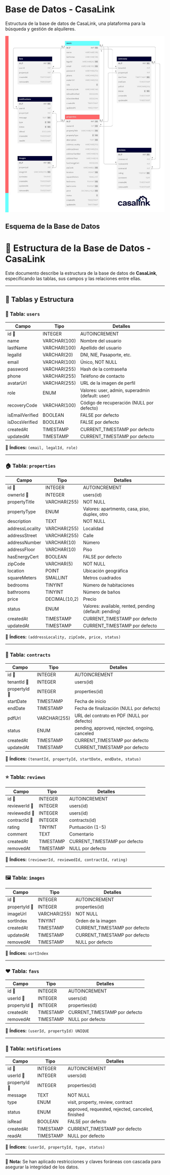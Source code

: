 # Base de Datos - CasaLink

Estructura de la base de datos de CasaLink, una plataforma para la búsqueda y gestión de alquileres.

![Diagrama de la Base de Datos](./media/casalinkdb.jpg)

## Esquema de la Base de Datos

# 📘 Estructura de la Base de Datos - CasaLink

Este documento describe la estructura de la base de datos de **CasaLink**, especificando las tablas, sus campos y las relaciones entre ellas.

---

## 📂 Tablas y Estructura

### 📜 Tabla: `users`

| Campo           | Tipo         | Detalles                                         |
| --------------- | ------------ | ------------------------------------------------ |
| id 🔑           | INTEGER      | AUTOINCREMENT                                    |
| name            | VARCHAR(100) | Nombre del usuario                               |
| lastName        | VARCHAR(100) | Apellido del usuario                             |
| legalId         | VARCHAR(20)  | DNI, NIE, Pasaporte, etc.                        |
| email           | VARCHAR(100) | Único, NOT NULL                                  |
| password        | VARCHAR(255) | Hash de la contraseña                            |
| phone           | VARCHAR(255) | Teléfono de contacto                             |
| avatarUrl       | VARCHAR(255) | URL de la imagen de perfil                       |
| role            | ENUM         | Valores: user, admin, superadmin (default: user) |
| recoveryCode    | VARCHAR(100) | Código de recuperación (NULL por defecto)        |
| isEmailVerified | BOOLEAN      | FALSE por defecto                                |
| isDocsVerified  | BOOLEAN      | FALSE por defecto                                |
| createdAt       | TIMESTAMP    | CURRENT_TIMESTAMP por defecto                    |
| updatedAt       | TIMESTAMP    | CURRENT_TIMESTAMP por defecto                    |

📇 **Índices:** `(email, legalId, role)`

---

### 🏠 Tabla: `properties`

| Campo           | Tipo          | Detalles                                               |
| --------------- | ------------- | ------------------------------------------------------ |
| id 🔑           | INTEGER       | AUTOINCREMENT                                          |
| ownerId 🔗      | INTEGER       | users(id)                                              |
| propertyTitle   | VARCHAR(255)  | NOT NULL                                               |
| propertyType    | ENUM          | Valores: apartmento, casa, piso, duplex, otro          |
| description     | TEXT          | NOT NULL                                               |
| addressLocality | VARCHAR(255)  | Localidad                                              |
| addressStreet   | VARCHAR(255)  | Calle                                                  |
| addressNumber   | VARCHAR(10)   | Número                                                 |
| addressFloor    | VARCHAR(10)   | Piso                                                   |
| hasEnergyCert   | BOOLEAN       | FALSE por defecto                                      |
| zipCode         | VARCHAR(5)    | NOT NULL                                               |
| location        | POINT         | Ubicación geográfica                                   |
| squareMeters    | SMALLINT      | Metros cuadrados                                       |
| bedrooms        | TINYINT       | Número de habitaciones                                 |
| bathrooms       | TINYINT       | Número de baños                                        |
| price           | DECIMAL(10,2) | Precio                                                 |
| status          | ENUM          | Valores: available, rented, pending (default: pending) |
| createdAt       | TIMESTAMP     | CURRENT_TIMESTAMP por defecto                          |
| updatedAt       | TIMESTAMP     | CURRENT_TIMESTAMP por defecto                          |

📇 **Índices:** `(addressLocality, zipCode, price, status)`

---

### 📄 Tabla: `contracts`

| Campo         | Tipo         | Detalles                                       |
| ------------- | ------------ | ---------------------------------------------- |
| id 🔑         | INTEGER      | AUTOINCREMENT                                  |
| tenantId 🔗   | INTEGER      | users(id)                                      |
| propertyId 🔗 | INTEGER      | properties(id)                                 |
| startDate     | TIMESTAMP    | Fecha de inicio                                |
| endDate       | TIMESTAMP    | Fecha de finalización (NULL por defecto)       |
| pdfUrl        | VARCHAR(255) | URL del contrato en PDF (NULL por defecto)     |
| status        | ENUM         | pending, approved, rejected, ongoing, canceled |
| createdAt     | TIMESTAMP    | CURRENT_TIMESTAMP por defecto                  |
| updatedAt     | TIMESTAMP    | CURRENT_TIMESTAMP por defecto                  |

📇 **Índices:** `(tenantId, propertyId, startDate, endDate, status)`

---

### ⭐ Tabla: `reviews`

| Campo         | Tipo      | Detalles                      |
| ------------- | --------- | ----------------------------- |
| id 🔑         | INTEGER   | AUTOINCREMENT                 |
| reviewerId 🔗 | INTEGER   | users(id)                     |
| reviewedId 🔗 | INTEGER   | users(id)                     |
| contractId 🔗 | INTEGER   | contracts(id)                 |
| rating        | TINYINT   | Puntuación (1-5)              |
| comment       | TEXT      | Comentario                    |
| createdAt     | TIMESTAMP | CURRENT_TIMESTAMP por defecto |
| removedAt     | TIMESTAMP | NULL por defecto              |

📇 **Índices:** `(reviewerId, reviewedId, contractId, rating)`

---

### 🖼️ Tabla: `images`

| Campo         | Tipo         | Detalles                      |
| ------------- | ------------ | ----------------------------- |
| id 🔑         | INTEGER      | AUTOINCREMENT                 |
| propertyId 🔗 | INTEGER      | properties(id)                |
| imageUrl      | VARCHAR(255) | NOT NULL                      |
| sortIndex     | TINYINT      | Orden de la imagen            |
| createdAt     | TIMESTAMP    | CURRENT_TIMESTAMP por defecto |
| updatedAt     | TIMESTAMP    | CURRENT_TIMESTAMP por defecto |
| removedAt     | TIMESTAMP    | NULL por defecto              |

📇 **Índices:** `sortIndex`

---

### ❤️ Tabla: `favs`

| Campo         | Tipo      | Detalles                      |
| ------------- | --------- | ----------------------------- |
| id 🔑         | INTEGER   | AUTOINCREMENT                 |
| userId 🔗     | INTEGER   | users(id)                     |
| propertyId 🔗 | INTEGER   | properties(id)                |
| createdAt     | TIMESTAMP | CURRENT_TIMESTAMP por defecto |
| removedAt     | TIMESTAMP | NULL por defecto              |

📇 **Índices:** `(userId, propertyId) UNIQUE`

---

### 🔔 Tabla: `notifications`

| Campo         | Tipo      | Detalles                                          |
| ------------- | --------- | ------------------------------------------------- |
| id 🔑         | INTEGER   | AUTOINCREMENT                                     |
| userId 🔗     | INTEGER   | users(id)                                         |
| propertyId 🔗 | INTEGER   | properties(id)                                    |
| message       | TEXT      | NOT NULL                                          |
| type          | ENUM      | visit, property, review, contract                 |
| status        | ENUM      | approved, requested, rejected, canceled, finished |
| isRead        | BOOLEAN   | FALSE por defecto                                 |
| createdAt     | TIMESTAMP | CURRENT_TIMESTAMP por defecto                     |
| readAt        | TIMESTAMP | NULL por defecto                                  |

📇 **Índices:** `(userId, propertyId, type, status)`

---

📌 **Nota:** Se han aplicado restricciones y claves foráneas con cascada para asegurar la integridad de los datos.
